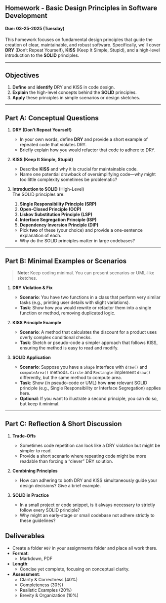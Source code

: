 ## Homework - Basic Design Principles in Software Development

#### Due: 03-25-2025 (Tuesday)

This homework focuses on fundamental design principles that guide the creation of clear, maintainable, and robust software. Specifically, we'll cover **DRY** (Don’t Repeat Yourself), **KISS** (Keep It Simple, Stupid), and a high-level introduction to the **SOLID** principles.

---

## Objectives

1. **Define** and **identify** DRY and KISS in code design.
2. **Explain** the high-level concepts behind the **SOLID** principles.
3. **Apply** these principles in simple scenarios or design sketches.

---

## Part A: Conceptual Questions

1. **DRY (Don’t Repeat Yourself)**

   - In your own words, define **DRY** and provide a short example of repeated code that violates DRY.
   - Briefly explain how you would refactor that code to adhere to DRY.

2. **KISS (Keep It Simple, Stupid)**

   - Describe **KISS** and why it is crucial for maintainable code.
   - Name one potential drawback of oversimplifying code—why might too little complexity sometimes be problematic?

3. **Introduction to SOLID** (High-Level)  
   The SOLID principles are:

   1. **Single Responsibility Principle (SRP)**
   2. **Open-Closed Principle (OCP)**
   3. **Liskov Substitution Principle (LSP)**
   4. **Interface Segregation Principle (ISP)**
   5. **Dependency Inversion Principle (DIP)**

   - Pick **two** of these (your choice) and provide a one-sentence explanation of each.
   - Why do the SOLID principles matter in large codebases?

---

## Part B: Minimal Examples or Scenarios

> **Note:** Keep coding minimal. You can present scenarios or UML-like sketches.

1. **DRY Violation & Fix**

   - **Scenario**: You have two functions in a class that perform very similar tasks (e.g., printing user details with slight variations).
   - **Task**: Show how you would rewrite or refactor them into a single function or method, removing duplicated logic.

2. **KISS Principle Example**

   - **Scenario**: A method that calculates the discount for a product uses overly complex conditional checks.
   - **Task**: Sketch or pseudo-code a simpler approach that follows KISS, ensuring the method is easy to read and modify.

3. **SOLID Application**
   - **Scenario**: Suppose you have a `Shape` interface with `draw()` and `computeArea()` methods. `Circle` and `Rectangle` implement `draw()` differently, but the same method to compute area.
   - **Task**: Show (in pseudo-code or UML) how **one** relevant SOLID principle (e.g., Single Responsibility or Interface Segregation) applies here.
   - **Optional**: If you want to illustrate a second principle, you can do so, but keep it minimal.

---

## Part C: Reflection & Short Discussion

1. **Trade-Offs**

   - Sometimes code repetition can look like a DRY violation but might be simpler to read.
   - Provide a short scenario where repeating code might be more readable than forcing a “clever” DRY solution.

2. **Combining Principles**

   - How can adhering to both DRY and KISS simultaneously guide your design decisions? Give a brief example.

3. **SOLID in Practice**
   - In a small project or code snippet, is it always necessary to strictly follow every SOLID principle?
   - Why might an early-stage or small codebase not adhere strictly to these guidelines?

## Deliverables

- Create a folder `H07` in your assignments folder and place all work there.
- **Format**:
  - Markdown, PDF
- **Length**:
  - Concise yet complete, focusing on conceptual clarity.
- **Assessment**:
  - Clarity & Correctness (40%)
  - Completeness (30%)
  - Realistic Examples (20%)
  - Brevity & Organization (10%)
